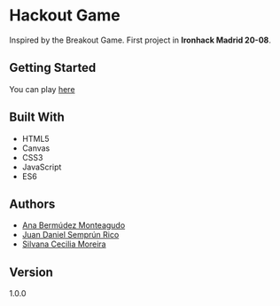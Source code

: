 # Hackout Game

Inspired by the Breakout Game. First project in **Ironhack Madrid 20-08**.

## Getting Started

You can play [here](https://juansemprun.github.io/hackout-game/)

## Built With
 
 - HTML5
 - Canvas
 - CSS3
 - JavaScript 
 - ES6

## Authors

- [Ana Bermúdez Monteagudo](https://github.com/Anabm90) 
- [Juan Daniel Semprún Rico](https://github.com/juansemprun) 
- [Silvana Cecilia Moreira](https://github.com/scmoreira)

## Version

1.0.0
